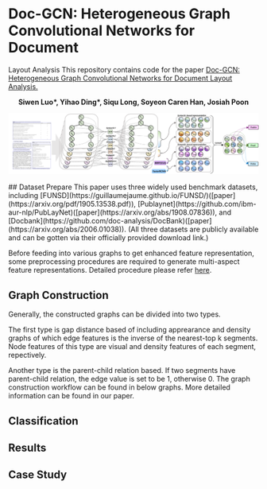 # Doc-GCN: Heterogeneous Graph Convolutional Networks for Document
Layout Analysis
This repository contains code for the paper [Doc-GCN: Heterogeneous Graph Convolutional Networks for Document
Layout Analysis.](https://arxiv.org/abs/2208.10970)

__<p align="center">Siwen Luo*, Yihao Ding*, Siqu Long, Soyeon Caren Han, Josiah Poon</p>__

<p align="center"><img src="figures/doc_gcn.png" width="750" /></p>
## Dataset Prepare
This paper uses three widely used benchmark datasets, including [FUNSD](https://guillaumejaume.github.io/FUNSD/)([paper](https://arxiv.org/pdf/1905.13538.pdf)), [Publaynet](https://github.com/ibm-aur-nlp/PubLayNet)([paper](https://arxiv.org/abs/1908.07836)), and [Docbank](https://github.com/doc-analysis/DocBank)([paper](https://arxiv.org/abs/2006.01038)). (All three datasets are publicly available and can be gotten via their officially provided download link.)

Before feeding into various graphs to get enhanced feature representation, some preprocessing procedures are required to generate multi-aspect feature representations. Detailed procedure please refer [here](https://github.com/adlnlp/doc_gcn/tree/main/preprocessing).
## Graph Construction
Generally, the constructed graphs can be divided into two types. 

The first type is gap distance based of including apprearance and density graphs of which edge features is the inverse of the nearest-top k segments. Node features of this type are visual and density features of each segment, repectively. 

Another type is the parent-child relation based. If two segments have parent-child relation, the edge value is set to be 1, otherwise 0. The graph construction workflow can be found in below graphs. More detailed information can be found in our paper. 

## Classification

## Results

## Case Study


